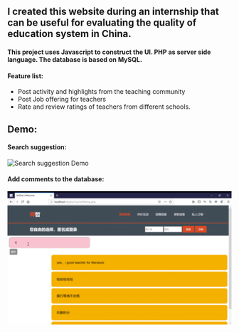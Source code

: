 ## I created this website during an internship that can be useful for evaluating the quality of education system in China.

#### This project uses Javascript to construct the UI. PHP as server side language. The database is based on MySQL. 

#### Feature list: 
 - Post activity and highlights from the teaching community
 - Post Job offering for teachers
 - Rate and review ratings of teachers from different schools. 


## Demo:
#### Search suggestion: 
![Search suggestion Demo](img/searchSuggestion.GIF)

 
#### Add comments to the database: 
![Database Demo](img/addComment.GIF)



 